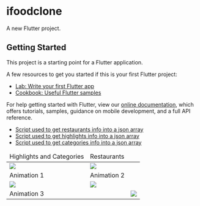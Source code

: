 # ifoodclone

A new Flutter project.

## Getting Started

This project is a starting point for a Flutter application.

A few resources to get you started if this is your first Flutter project:

- [Lab: Write your first Flutter app](https://flutter.dev/docs/get-started/codelab)
- [Cookbook: Useful Flutter samples](https://flutter.dev/docs/cookbook)

For help getting started with Flutter, view our
[online documentation](https://flutter.dev/docs), which offers tutorials,
samples, guidance on mobile development, and a full API reference.

- [Script used to get restaurants info into a json array](./getRestaurantInfo.js)
- [Script used to get highlights info into a json array](./getHighlightsInfo.js)
- [Script used to get categories info into a json array](./getCategoriesInfo.js)

<table>
<thead>
<tr>
<td>Highlights and Categories</td>
<td>Restaurants</td>
</tr>
</thead>
<tbody>
<tr>
<td>
    <img src="https://github.com/BRKsReginaldo/Flutter-ifood/raw/master/gitassets/highlights_and_categories.jpeg"/>
</td>
<td>
    <img src="https://github.com/BRKsReginaldo/Flutter-ifood/raw/master/gitassets/restaurantss.jpeg"/>
</td>
</tr>
<tr>
<td>Animation 1</td>
<td>Animation 2</td>
</td>
<tr>
<td>
    <img src="https://github.com/BRKsReginaldo/Flutter-ifood/raw/master/gitassets/animation_1.gif"/>
</td>
<td>
    <img src="https://github.com/BRKsReginaldo/Flutter-ifood/raw/master/gitassets/animation_2.gif"/>
</td>
</td>
<tr>
<td colspan="2">Animation 3</td>
</td>
<td colspan="2">
    <img src="https://github.com/BRKsReginaldo/Flutter-ifood/raw/master/gitassets/animation_3.gif"/>
</td>
</td>
</tbody>
</table>